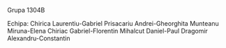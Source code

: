 Grupa 1304B

Echipa: 
	Chirica Laurentiu-Gabriel
	Prisacariu Andrei-Gheorghita
	Munteanu Miruna-Elena
	Chiriac Gabriel-Florentin
	Mihalcut Daniel-Paul
	Dragomir Alexandru-Constantin